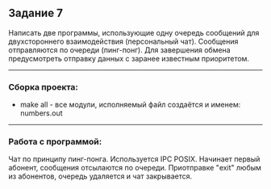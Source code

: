 ## Задание 7

Написать две программы, использующие одну очередь
сообщений для двухстороннего взаимодействия
(персональный чат).
Сообщения отправляются по очереди (пинг-понг).
Для завершения обмена предусмотреть отправку данных с
заранее известным приоритетом.

---

### Сборка проекта:

- make all - все модули, исполняемый файл создаётся и именем: numbers.out

---

### Работа с программой:
Чат по принципу пинг-понга. Используется IPC POSIX. Начинает первый абонент, сообщения отсылаются по очереди. Приотправке "exit" любым из абонентов, очередь удаляется и чат закрывается.


